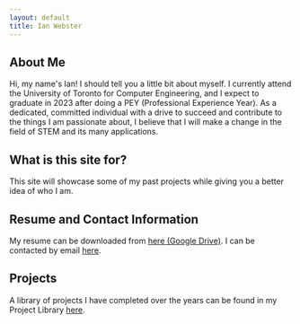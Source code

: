 ```yaml
---
layout: default
title: Ian Webster
---
```


## About Me
Hi, my name's Ian! I should tell you a little bit about myself. I currently attend the University of Toronto for Computer Engineering, and I expect to graduate in 2023 after doing a PEY (Professional Experience Year). As a dedicated, committed individual with a drive to succeed and contribute to the things I am passionate about, I believe that I will make a change in the field of STEM and its many applications.

## What is this site for?
This site will showcase some of my past projects while giving you a better idea of who I am.

## Resume and Contact Information
My resume can be downloaded from [here (Google Drive)](https://drive.google.com/open?id=14_ZaMpX6zxzTelnVF_CH6pVVhN35HWmf).
I can be contacted by email [here](./contact/index.html).

## Projects
A library of projects I have completed over the years can be found in my Project Library [here](./project-library.html).
